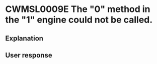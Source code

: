 # CWMSL0009E The "0" method in the "1" engine could not be called.

## Explanation

## User response